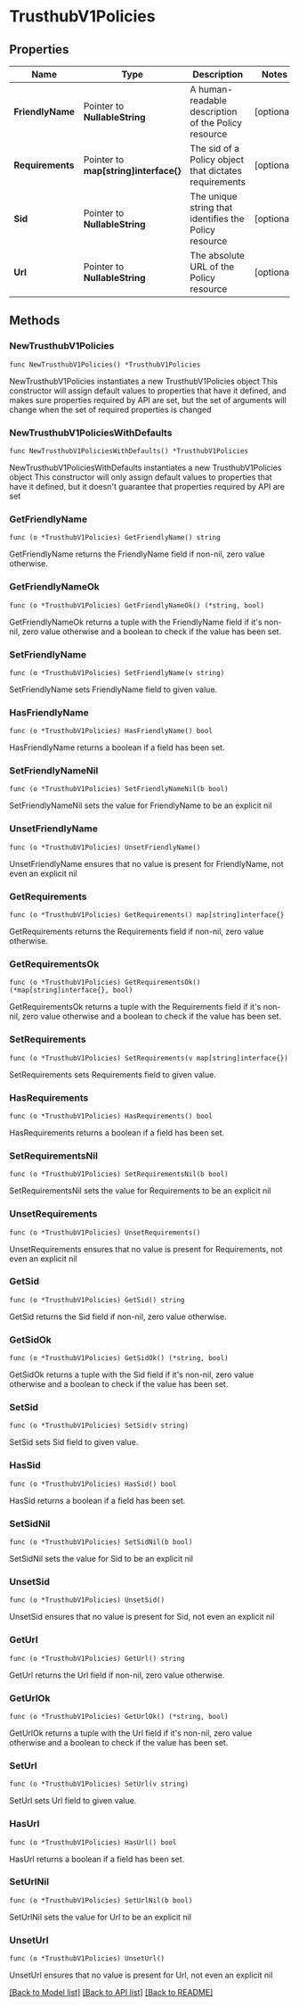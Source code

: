 # TrusthubV1Policies

## Properties

Name | Type | Description | Notes
------------ | ------------- | ------------- | -------------
**FriendlyName** | Pointer to **NullableString** | A human-readable description of the Policy resource | [optional] 
**Requirements** | Pointer to **map[string]interface{}** | The sid of a Policy object that dictates requirements | [optional] 
**Sid** | Pointer to **NullableString** | The unique string that identifies the Policy resource | [optional] 
**Url** | Pointer to **NullableString** | The absolute URL of the Policy resource | [optional] 

## Methods

### NewTrusthubV1Policies

`func NewTrusthubV1Policies() *TrusthubV1Policies`

NewTrusthubV1Policies instantiates a new TrusthubV1Policies object
This constructor will assign default values to properties that have it defined,
and makes sure properties required by API are set, but the set of arguments
will change when the set of required properties is changed

### NewTrusthubV1PoliciesWithDefaults

`func NewTrusthubV1PoliciesWithDefaults() *TrusthubV1Policies`

NewTrusthubV1PoliciesWithDefaults instantiates a new TrusthubV1Policies object
This constructor will only assign default values to properties that have it defined,
but it doesn't guarantee that properties required by API are set

### GetFriendlyName

`func (o *TrusthubV1Policies) GetFriendlyName() string`

GetFriendlyName returns the FriendlyName field if non-nil, zero value otherwise.

### GetFriendlyNameOk

`func (o *TrusthubV1Policies) GetFriendlyNameOk() (*string, bool)`

GetFriendlyNameOk returns a tuple with the FriendlyName field if it's non-nil, zero value otherwise
and a boolean to check if the value has been set.

### SetFriendlyName

`func (o *TrusthubV1Policies) SetFriendlyName(v string)`

SetFriendlyName sets FriendlyName field to given value.

### HasFriendlyName

`func (o *TrusthubV1Policies) HasFriendlyName() bool`

HasFriendlyName returns a boolean if a field has been set.

### SetFriendlyNameNil

`func (o *TrusthubV1Policies) SetFriendlyNameNil(b bool)`

 SetFriendlyNameNil sets the value for FriendlyName to be an explicit nil

### UnsetFriendlyName
`func (o *TrusthubV1Policies) UnsetFriendlyName()`

UnsetFriendlyName ensures that no value is present for FriendlyName, not even an explicit nil
### GetRequirements

`func (o *TrusthubV1Policies) GetRequirements() map[string]interface{}`

GetRequirements returns the Requirements field if non-nil, zero value otherwise.

### GetRequirementsOk

`func (o *TrusthubV1Policies) GetRequirementsOk() (*map[string]interface{}, bool)`

GetRequirementsOk returns a tuple with the Requirements field if it's non-nil, zero value otherwise
and a boolean to check if the value has been set.

### SetRequirements

`func (o *TrusthubV1Policies) SetRequirements(v map[string]interface{})`

SetRequirements sets Requirements field to given value.

### HasRequirements

`func (o *TrusthubV1Policies) HasRequirements() bool`

HasRequirements returns a boolean if a field has been set.

### SetRequirementsNil

`func (o *TrusthubV1Policies) SetRequirementsNil(b bool)`

 SetRequirementsNil sets the value for Requirements to be an explicit nil

### UnsetRequirements
`func (o *TrusthubV1Policies) UnsetRequirements()`

UnsetRequirements ensures that no value is present for Requirements, not even an explicit nil
### GetSid

`func (o *TrusthubV1Policies) GetSid() string`

GetSid returns the Sid field if non-nil, zero value otherwise.

### GetSidOk

`func (o *TrusthubV1Policies) GetSidOk() (*string, bool)`

GetSidOk returns a tuple with the Sid field if it's non-nil, zero value otherwise
and a boolean to check if the value has been set.

### SetSid

`func (o *TrusthubV1Policies) SetSid(v string)`

SetSid sets Sid field to given value.

### HasSid

`func (o *TrusthubV1Policies) HasSid() bool`

HasSid returns a boolean if a field has been set.

### SetSidNil

`func (o *TrusthubV1Policies) SetSidNil(b bool)`

 SetSidNil sets the value for Sid to be an explicit nil

### UnsetSid
`func (o *TrusthubV1Policies) UnsetSid()`

UnsetSid ensures that no value is present for Sid, not even an explicit nil
### GetUrl

`func (o *TrusthubV1Policies) GetUrl() string`

GetUrl returns the Url field if non-nil, zero value otherwise.

### GetUrlOk

`func (o *TrusthubV1Policies) GetUrlOk() (*string, bool)`

GetUrlOk returns a tuple with the Url field if it's non-nil, zero value otherwise
and a boolean to check if the value has been set.

### SetUrl

`func (o *TrusthubV1Policies) SetUrl(v string)`

SetUrl sets Url field to given value.

### HasUrl

`func (o *TrusthubV1Policies) HasUrl() bool`

HasUrl returns a boolean if a field has been set.

### SetUrlNil

`func (o *TrusthubV1Policies) SetUrlNil(b bool)`

 SetUrlNil sets the value for Url to be an explicit nil

### UnsetUrl
`func (o *TrusthubV1Policies) UnsetUrl()`

UnsetUrl ensures that no value is present for Url, not even an explicit nil

[[Back to Model list]](../README.md#documentation-for-models) [[Back to API list]](../README.md#documentation-for-api-endpoints) [[Back to README]](../README.md)



